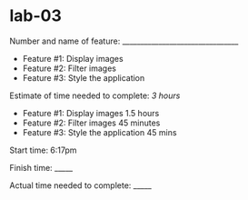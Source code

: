 # lab-03

Number and name of feature: ________________________________

* Feature #1: Display images
* Feature #2: Filter images
* Feature #3: Style the application

Estimate of time needed to complete: _3 hours_
* Feature #1: Display images 1.5 hours
* Feature #2: Filter images 45 minutes
* Feature #3: Style the application 45 mins

Start time: 6:17pm

Finish time: _____

Actual time needed to complete: _____